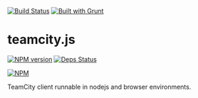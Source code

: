 [![Build Status](https://drone.io/github.com/sergeyt/teamcity.js/status.png)](https://drone.io/github.com/sergeyt/teamcity.js/latest)
[![Built with Grunt](https://cdn.gruntjs.com/builtwith.png)](http://gruntjs.com/)

# teamcity.js

[![NPM version](https://badge.fury.io/js/teamcity.js.png)](http://badge.fury.io/js/teamcity.js)
[![Deps Status](https://david-dm.org/sergeyt/teamcity.js.png)](https://david-dm.org/sergeyt/teamcity.js)

[![NPM](https://nodei.co/npm/teamcity.js.png?downloads=true&stars=true)](https://nodei.co/npm/teamcity.js/)

TeamCity client runnable in nodejs and browser environments.
